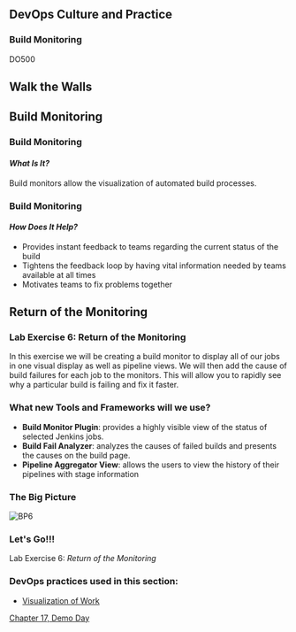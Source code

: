 <!-- .slide: data-background-image="images/RH_NewBrand_Background.png" -->
## DevOps Culture and Practice <!-- {_class="course-title"} -->
### Build Monitoring <!-- {_class="title-color"} -->
DO500 <!-- {_class="title-color"} -->



## Walk the Walls



<!-- .slide: id="build-monitor" -->
## Build Monitoring



### Build Monitoring
#### _What Is It?_
Build monitors allow the visualization of automated build processes.



### Build Monitoring
#### _How Does It Help?_
* Provides instant feedback to teams regarding the current status of the build
* Tightens the feedback loop by having vital information needed by teams available at all times
* Motivates teams to fix problems together



<!-- .slide: id="return-monitoring" -->
## Return of the Monitoring



### Lab Exercise 6: Return of the Monitoring
In this exercise we will be creating a build monitor to display all of our jobs
in one visual display as well as pipeline views. We will then add the cause of
build failures for each job to the monitors. This will allow you to rapidly
see why a particular build is failing and fix it faster.



### What new Tools and Frameworks will we use?
* **Build Monitor Plugin**: provides a highly visible view of the status of
selected Jenkins jobs.
* **Build Fail Analyzer**: analyzes the causes of failed builds and presents
the causes on the build page.
* **Pipeline Aggregator View**: allows the users to view the history of their
pipelines with stage information



### The Big Picture
![BP6](images/bp-6-return-monitoring.jpg)



### Let's Go!!!
Lab Exercise 6: _Return of the Monitoring_



<!-- .slide: data-background-image="images/chef-background.png", class="white-style" -->
### DevOps practices used in this section:
- [Visualization of Work](https://openpracticelibrary.com/practice/visualisation-of-work/)



<!-- .slide: data-background-image="css/images/RH_Chapter_Title_Background2.png", class="white-style" -->
[Chapter 17, Demo Day](chapter17.html)
